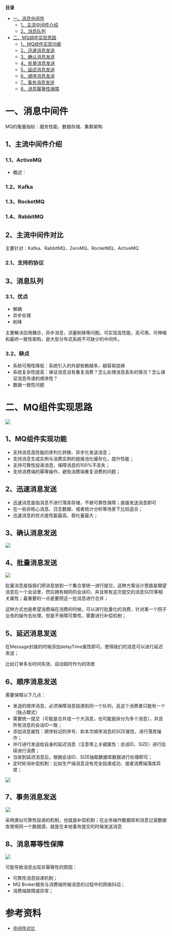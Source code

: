 <!-- START doctoc generated TOC please keep comment here to allow auto update -->
<!-- DON'T EDIT THIS SECTION, INSTEAD RE-RUN doctoc TO UPDATE -->
**目录**

- [一、消息中间件](#%E4%B8%80%E6%B6%88%E6%81%AF%E4%B8%AD%E9%97%B4%E4%BB%B6)
  - [1、主流中间件介绍](#1%E4%B8%BB%E6%B5%81%E4%B8%AD%E9%97%B4%E4%BB%B6%E4%BB%8B%E7%BB%8D)
  - [2、消息队列](#2%E6%B6%88%E6%81%AF%E9%98%9F%E5%88%97)
- [二、MQ组件实现思路](#%E4%BA%8Cmq%E7%BB%84%E4%BB%B6%E5%AE%9E%E7%8E%B0%E6%80%9D%E8%B7%AF)
  - [1、MQ组件实现功能](#1mq%E7%BB%84%E4%BB%B6%E5%AE%9E%E7%8E%B0%E5%8A%9F%E8%83%BD)
  - [2、迅速消息发送](#2%E8%BF%85%E9%80%9F%E6%B6%88%E6%81%AF%E5%8F%91%E9%80%81)
  - [3、确认消息发送](#3%E7%A1%AE%E8%AE%A4%E6%B6%88%E6%81%AF%E5%8F%91%E9%80%81)
  - [4、批量消息发送](#4%E6%89%B9%E9%87%8F%E6%B6%88%E6%81%AF%E5%8F%91%E9%80%81)
  - [5、延迟消息发送](#5%E5%BB%B6%E8%BF%9F%E6%B6%88%E6%81%AF%E5%8F%91%E9%80%81)
  - [6、顺序消息发送](#6%E9%A1%BA%E5%BA%8F%E6%B6%88%E6%81%AF%E5%8F%91%E9%80%81)
  - [7、事务消息发送](#7%E4%BA%8B%E5%8A%A1%E6%B6%88%E6%81%AF%E5%8F%91%E9%80%81)
  - [8、消息幂等性保障](#8%E6%B6%88%E6%81%AF%E5%B9%82%E7%AD%89%E6%80%A7%E4%BF%9D%E9%9A%9C)

<!-- END doctoc generated TOC please keep comment here to allow auto update -->



# 一、消息中间件

MQ的衡量指标：服务性能、数据存储、集群架构

## 1、主流中间件介绍

### 1.1、ActiveMQ
- 概述：
	
### 1.2、Kafka

### 1.3、RocketMQ

### 1.4、RabbitMQ

## 2、主流中间件对比

主要针对：Kafka、RabbitMQ、ZeroMQ、RocketMQ、ActiveMQ

### 2.1、支持的协议



## 3、消息队列

### 3.1、优点

- 解耦
- 异步处理
- 削峰

主要解决应用耦合，异步消息，流量削锋等问题。可实现高性能，高可用，可伸缩和最终一致性架构，是大型分布式系统不可缺少的中间件。

### 3.2、缺点

- 系统可用性降低：系统引入的外部依赖越多，越容易挂掉
- 系统复杂性提高：保证消息没有重复消费？怎么处理消息丢失的情况？怎么保证消息传递的顺序性？
- 数据一致性问题

# 二、MQ组件实现思路

![](image/MQ组件架构.png)

## 1、MQ组件实现功能

- 支持消息高性能的序列化转换、异步化发送消息；
- 支持消息生成实例与消费实例的链接池化缓存化，提升性能；
- 支持可靠性投递消息，保障消息的100%不丢失；
- 支持消费端的幂等操作，避免消费端重复消费的问题；

## 2、迅速消息发送

- 迅速消息是指消息不进行落库存储，不做可靠性保障；直接发送消息即可
- 在一些非核心消息、日志数据、或者统计分析等场景下比较适合；
- 迅速消息的优点是性能最高、吞吐量最大；

## 3、确认消息发送

![](image/确认消息发送模式.png)

## 4、批量消息发送

![](image/批量消息发送.png)

批量消息是指我们把消息放到一个集合里统一进行提交，这种方案设计思路是期望消息在一个会话里，然后拥有相同的会话ID，并且带有这次提交的消息SIZE等相关属性；最重要的一点是要把这一批消息进行合并；

这种方式也是希望消费端在消费的时候，可以进行批量化的消费，针对某一个院子业务的操作去处理，但是不保障可靠性，需要进行补偿机制；

## 5、延迟消息发送

在Message封装的时候添加delayTime属性即可，使得我们的消息可以进行延迟发送；

比如订单多长时间失效、自动超时作为的场景

## 6、顺序消息发送

需要保障以下几点：
- 发送的顺序消息，必须保障消息投递到同一个队列，且这个消费者只能有一个（独占模式）
- 需要统一提交（可能是合并成一个大消息，也可能是拆分为多个消息），并且所有消息的会话ID一致；
- 添加消息属性：顺序标记的序号、和本次顺序消息的SIZE属性，进行落库操作；
- 并行进行发送给自身的延迟消息（注意带上关键属性：会话ID、SIZE）进行后续进行消费；
- 当收到延迟消息后，根据会话ID、SIZE抽取数据库数据进行处理即可；
- 定时轮询补偿机制：比如生产端消息没有完全投递成功、或者消费端落库异常；

![](image/顺序消息发送.png)

## 7、事务消息发送

![](image/事务消息发送.png)

采用类似可靠性投递的机制，也就是补偿机制；在业务操作数据库和消息记录数据库使用同一个数据源，就是在本地事务提交的时候发送消息

## 8、消息幂等性保障

![](image/消息幂等性设计.png)

可能导致消息出现非幂等性的原因：
- 可靠性消息投递机制；
- MQ Broker服务与消费端传输消息的过程中的网络抖动；
- 消费端故障或异常；


# 参考资料
- [中间件对比](https://mp.weixin.qq.com/s/gb4DmxhpdKlY_1wgj5ng2g)